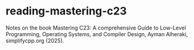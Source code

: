 # reading-mastering-c23
Notes on the book Mastering C23: A comprehensive Guide to Low-Level Programming, Operating Systems, and Compiler Design, Ayman Alheraki, simplifycpp.org (2025).
